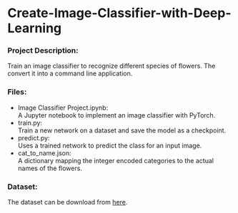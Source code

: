 # Create-Image-Classifier-with-Deep-Learning
### Project Description:
Train an image classifier to recognize different species of flowers. The convert it into a command line application.
### Files:
- Image Classifier Project.ipynb:  
  A Jupyter notebook to implement an image classifier with PyTorch.
- train.py:  
  Train a new network on a dataset and save the model as a checkpoint.
- predict.py:  
  Uses a trained network to predict the class for an input image.
- cat_to_name.json:  
  A dictionary mapping the integer encoded categories to the actual names of the flowers.
### Dataset:
The dataset can be download from [here](http://www.robots.ox.ac.uk/~vgg/data/flowers/102/index.html). 
